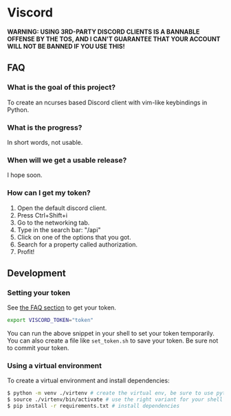 # Viscord
**WARNING: USING 3RD-PARTY DISCORD CLIENTS IS A BANNABLE OFFENSE BY THE TOS, AND I CAN'T GUARANTEE THAT YOUR ACCOUNT WILL NOT BE BANNED IF YOU USE THIS!**

## FAQ

### What is the goal of this project?
To create an ncurses based Discord client with vim-like keybindings in Python.

### What is the progress?
In short words, not usable.

### When will we get a usable release?
I hope soon.

### How can I get my token?

1. Open the default discord client.
2. Press Ctrl+Shift+i
3. Go to the networking tab.
4. Type in the search bar: "/api"
5. Click on one of the options that you got.
6. Search for a property called authorization.
7. Profit!

## Development

### Setting your token

See [the FAQ section](#how-can-i-get-my-token) to get your token.
```bash
export VISCORD_TOKEN="token"
```
You can run the above snippet in your shell to set your token temporarily.
You can also create a file like `set_token.sh` to save your token.
Be sure not to commit your token.

### Using a virtual environment

To create a virtual environment and install dependencies:
```bash
$ python -m venv ./virtenv # create the virtual env, be sure to use python3
$ source ./virtenv/bin/activate # use the right variant for your shell {,.fish,.csh}
$ pip install -r requirements.txt # install dependencies
```
